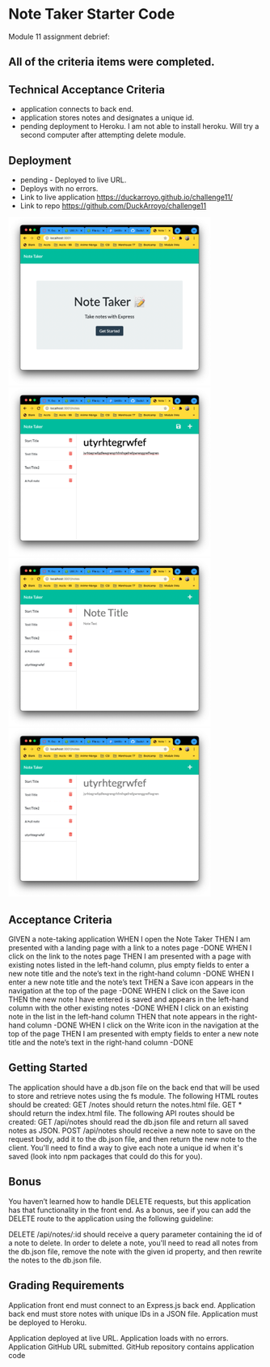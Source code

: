 # Note Taker Starter Code

Module 11 assignment debrief:

## All of the criteria items were completed.

## Technical Acceptance Criteria

- application connects to back end.
- application stores notes and designates a unique id.
- pending deployment to Heroku. I am not able to install heroku. Will try a second computer after attempting delete module.

## Deployment

- pending - Deployed to live URL.
- Deploys with no errors.
- Link to live application https://duckarroyo.github.io/challenge11/
- Link to repo https://github.com/DuckArroyo/challenge11

<img src="./Assets/ScreenShot1.png" style="width: 400px">
<img src="./Assets/ScreenShotTypedNote.png" style="width: 400px">
<img src="./Assets/ScreenShotSavedNote.png" style="width: 400px">
<img src="./Assets/ScreenShotRetrievedNote.png" style="width: 400px">

## Acceptance Criteria

GIVEN a note-taking application
WHEN I open the Note Taker
THEN I am presented with a landing page with a link to a notes page -DONE
WHEN I click on the link to the notes page
THEN I am presented with a page with existing notes listed in the left-hand column, plus empty fields to enter a new note title and the note’s text in the right-hand column -DONE
WHEN I enter a new note title and the note’s text
THEN a Save icon appears in the navigation at the top of the page -DONE
WHEN I click on the Save icon
THEN the new note I have entered is saved and appears in the left-hand column with the other existing notes -DONE
WHEN I click on an existing note in the list in the left-hand column
THEN that note appears in the right-hand column -DONE
WHEN I click on the Write icon in the navigation at the top of the page
THEN I am presented with empty fields to enter a new note title and the note’s text in the right-hand column -DONE

## Getting Started

The application should have a db.json file on the back end that will be used to store and retrieve notes using the fs module.
The following HTML routes should be created:
GET /notes should return the notes.html file.
GET \* should return the index.html file.
The following API routes should be created:
GET /api/notes should read the db.json file and return all saved notes as JSON.
POST /api/notes should receive a new note to save on the request body, add it to the db.json file, and then return the new note to the client. You'll need to find a way to give each note a unique id when it's saved (look into npm packages that could do this for you).

## Bonus

You haven’t learned how to handle DELETE requests, but this application has that functionality in the front end. As a bonus, see if you can add the DELETE route to the application using the following guideline:

DELETE /api/notes/:id should receive a query parameter containing the id of a note to delete. In order to delete a note, you'll need to read all notes from the db.json file, remove the note with the given id property, and then rewrite the notes to the db.json file.

## Grading Requirements

Application front end must connect to an Express.js back end.
Application back end must store notes with unique IDs in a JSON file.
Application must be deployed to Heroku.

Application deployed at live URL.
Application loads with no errors.
Application GitHub URL submitted.
GitHub repository contains application code

